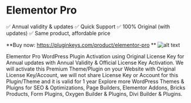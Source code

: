 # Elementor Pro

✅ Annual validity & updates
✅ Quick Support
✅ 100% Original (with updates)
✅ Same product, affordable price

**Buy now: https://pluginkeys.com/product/elementor-pro
**
![alt text](https://repository-images.githubusercontent.com/756869331/5ec9baed-50fd-4ecc-9c23-1c684ed279da)

Elementor Pro WordPress Plugin Activation using Original License Key for Annual updates with Annual Validity &amp; Official License Key Activation.
We will activate this Premium Theme/Plugin on your Website with Original License Key/Account, we will not share License Key or Account for this Plugin/Theme and it is valid for 1 year
Explore more WordPress Themes & Pluigns for SEO & Optimizations, Page Builders, Elementor Addons, Bricks Products, Form Plugins, Oxygen Builder & Plugins, Divi Builder & Plugins.
